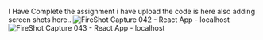 I Have Complete the assignment i have upload the code is here also adding screen shots here.. ![FireShot Capture 042 - React App - localhost](https://github.com/user-attachments/assets/45a38243-08ac-40fe-a84e-e81e29a348f3)
![FireShot Capture 043 - React App - localhost](https://github.com/user-attachments/assets/d1e0e2ee-ea01-4e35-bbac-8f72cd6e450d)
